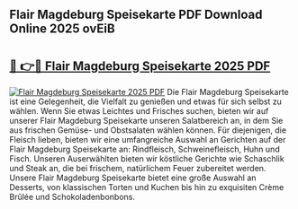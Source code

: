 ## Flair Magdeburg Speisekarte PDF Download Online 2025 ovEiB

# <h2><a href="http://gcbctqc.nevu.top/?p=Flair+Magdeburg+Speisekarte">🔗 👉🔴 Flair Magdeburg Speisekarte 2025 PDF</a></h2>

[![Flair Magdeburg Speisekarte 2025 PDF](https://i.imgur.com/dBaPXMq.png)](http://gcbctqc.nevu.top/?p=Flair+Magdeburg+Speisekarte)
Die Flair Magdeburg Speisekarte ist eine Gelegenheit, die Vielfalt zu genießen und etwas für sich selbst zu wählen. Wenn Sie etwas Leichtes und Frisches suchen, bieten wir auf unserer Flair Magdeburg Speisekarte unseren Salatbereich an, in dem Sie aus frischen Gemüse- und Obstsalaten wählen können. Für diejenigen, die Fleisch lieben, bieten wir eine umfangreiche Auswahl an Gerichten auf der Flair Magdeburg Speisekarte an: Rindfleisch, Schweinefleisch, Huhn und Fisch. Unseren Auserwählten bieten wir köstliche Gerichte wie Schaschlik und Steak an, die bei frischem, natürlichem Feuer zubereitet werden. Unsere Flair Magdeburg Speisekarte bietet eine große Auswahl an Desserts, von klassischen Torten und Kuchen bis hin zu exquisiten Crème Brûlée und Schokoladenbonbons.

